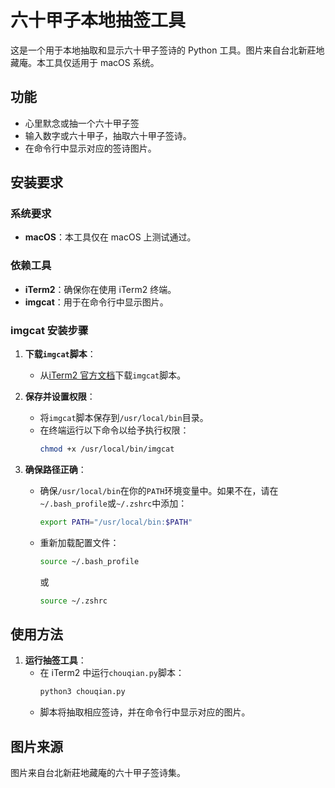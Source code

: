 # 六十甲子本地抽签工具

这是一个用于本地抽取和显示六十甲子签诗的 Python 工具。图片来自台北新莊地藏庵。本工具仅适用于 macOS 系统。

## 功能

- 心里默念或抽一个六十甲子签
- 输入数字或六十甲子，抽取六十甲子签诗。
- 在命令行中显示对应的签诗图片。

## 安装要求

### 系统要求

- **macOS**：本工具仅在 macOS 上测试通过。

### 依赖工具

- **iTerm2**：确保你在使用 iTerm2 终端。
- **imgcat**：用于在命令行中显示图片。

### imgcat 安装步骤

1. **下载`imgcat`脚本**：

   - 从[iTerm2 官方文档](https://iterm2.com/documentation-images.html)下载`imgcat`脚本。

2. **保存并设置权限**：

   - 将`imgcat`脚本保存到`/usr/local/bin`目录。
   - 在终端运行以下命令以给予执行权限：
     ```bash
     chmod +x /usr/local/bin/imgcat
     ```

3. **确保路径正确**：
   - 确保`/usr/local/bin`在你的`PATH`环境变量中。如果不在，请在`~/.bash_profile`或`~/.zshrc`中添加：
     ```bash
     export PATH="/usr/local/bin:$PATH"
     ```
   - 重新加载配置文件：
     ```bash
     source ~/.bash_profile
     ```
     或
     ```bash
     source ~/.zshrc
     ```

## 使用方法

1. **运行抽签工具**：
   - 在 iTerm2 中运行`chouqian.py`脚本：
     ```bash
     python3 chouqian.py
     ```
   - 脚本将抽取相应签诗，并在命令行中显示对应的图片。

## 图片来源

图片来自台北新莊地藏庵的六十甲子签诗集。
